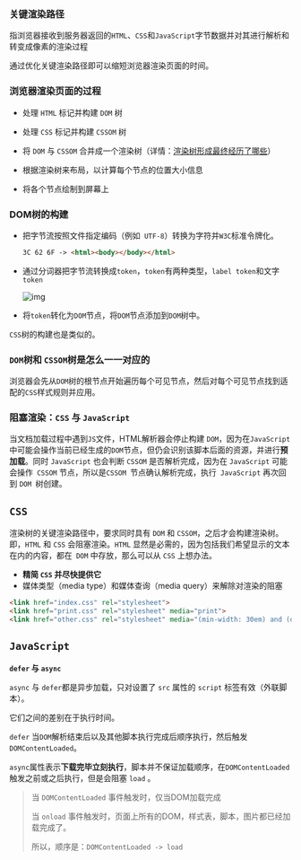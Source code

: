 ### 关键渲染路径

指浏览器接收到服务器返回的`HTML`、`CSS`和`JavaScript`字节数据并对其进行解析和转变成像素的渲染过程

通过优化关键渲染路径即可以缩短浏览器渲染页面的时间。

### 浏览器渲染页面的过程

- 处理 `HTML` 标记并构建 `DOM` 树
- 处理 `CSS` 标记并构建 `CSSOM` 树

- 将 `DOM` 与 `CSSOM` 合并成一个渲染树（详情：[渲染树形成最终经历了哪些](https://juejin.im/post/6844903983052488717#heading-4)）
- 根据渲染树来布局，以计算每个节点的位置大小信息
- 将各个节点绘制到屏幕上

### DOM树的构建

- 把字节流按照文件指定编码（例如` UTF-8`）转换为字符并`W3C`标准令牌化。

  ```html
  3C 62 6F -> <html><body></body></html>
  ```

- 通过分词器把字节流转换成`token`，`token`有两种类型，`label token`和文字`token`

  ![img](images/16de9a2bbccf77f5)

- 将`token`转化为`DOM`节点，将`DOM`节点添加到`DOM`树中。

`CSS`树的构建也是类似的。

### `DOM`树和 `CSSOM`树是怎么一一对应的

浏览器会先从`DOM`树的根节点开始遍历每个可见节点，然后对每个可见节点找到适配的`CSS`样式规则并应用。

### 阻塞渲染：`CSS` 与 `JavaScript`

当文档加载过程中遇到`JS`文件，HTML解析器会停止构建 `DOM`，因为在`JavaScript`中可能会操作当前已经生成的`DOM`节点，但仍会识别该脚本后面的资源，并进行**预加载**。同时 `JavaScript` 也会判断 `CSSOM` 是否解析完成，因为在 `JavaScript` 可能会操作` CSSOM` 节点，所以是`CSSOM `节点确认解析完成，执行` JavaScript` 再次回到 `DOM `树创建。

## **`CSS`**

渲染树的关键渲染路径中，要求同时具有 `DOM` 和 `CSSOM`，之后才会构建渲染树。即，`HTML` 和 `CSS` 会阻塞渲染。`HTML` 显然是必需的，因为包括我们希望显示的文本在内的内容，都在` DOM` 中存放，那么可以从 `CSS` 上想办法。

- **精简 `CSS` 并尽快提供它**
- 媒体类型（media type）和媒体查询（media query）来解除对渲染的阻塞

```html
<link href="index.css" rel="stylesheet">
<link href="print.css" rel="stylesheet" media="print">
<link href="other.css" rel="stylesheet" media="(min-width: 30em) and (orientation: landscape)">
```

## **`JavaScript`**

**`defer` 与 `async`**

 `async` 与 `defer`都是异步加载，只对设置了 `src` 属性的 `script` 标签有效（外联脚本）。

它们之间的差别在于执行时间。

`defer` 当`DOM`解析结束后以及其他脚本执行完成后顺序执行，然后触发`DOMContentLoaded`。

`async`属性表示**下载完毕立刻执行**，脚本并不保证加载顺序，在`DOMContentLoaded` 触发之前或之后执行，但是会阻塞 `load` 。

> 当 `DOMContentLoaded` 事件触发时，仅当DOM加载完成
>
> 当 `onload` 事件触发时，页面上所有的DOM，样式表，脚本，图片都已经加载完成了。
>
> 所以，顺序是：`DOMContentLoaded -> load`